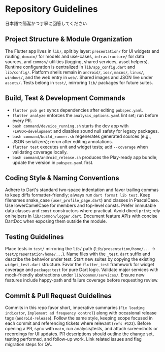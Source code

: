 # Repository Guidelines
日本語で簡潔かつ丁寧に回答してください

## Project Structure & Module Organization
The Flutter app lives in `lib/`, split by layer: `presentation/` for UI widgets and routing, `domain/` for models and use-cases, `infrastructure/` for data sources, and `common/` utilities (logging, shared services, asset helpers). Runtime configuration is centralized in `lib/app_config.dart` and `lib/config/`. Platform shells remain in `android/`, `ios/`, `macos/`, `linux/`, `windows/`, and the web entry in `web/`. Shared images and JSON live under `assets/`. Tests belong in `test/`, mirroring `lib/` packages for future suites.

## Build, Test & Development Commands
- `flutter pub get` syncs dependencies after editing `pubspec.yaml`.
- `flutter analyze` enforces the `analysis_options.yaml` lint set; run before every PR.
- `bash command/deveice_running.sh` starts the dev app with `FLAVOR=development` and disables sound null safety for legacy packages.
- `bash command/build_runner.sh` regenerates generated sources (e.g., JSON serializers); rerun after editing annotations.
- `flutter test` executes unit and widget tests; add `--coverage` when validating coverage locally.
- `bash command/android_release.sh` produces the Play-ready app bundle; update the version in `pubspec.yaml` first.

## Coding Style & Naming Conventions
Adhere to Dart's standard two-space indentation and favor trailing commas to keep diffs formatter-friendly; always run `dart format lib test`. Keep filenames snake_case (`user_profile_page.dart`) and classes in PascalCase. Use lowerCamelCase for members and top-level consts. Prefer immutable data classes and `const` constructors where practical. Avoid direct `print`; rely on helpers in `lib/common/logger.dart`. Document feature APIs with concise DartDoc when exposing them outside the module.

## Testing Guidelines
Place tests in `test/` mirroring the `lib/` path (`lib/presentation/home/...` → `test/presentation/home/...`). Name files with the `_test.dart` suffix and describe the behavior under test. Start new suites by copying the existing `widget_test.dart` structure. Favor the `flutter_test` framework for widget coverage and `package:test` for pure Dart logic. Validate major services with mock-friendly abstractions under `lib/common/services/`. Ensure new features include happy-path and failure coverage before requesting review.

## Commit & Pull Request Guidelines
Commits in this repo favor short, imperative summaries (`Fix loading indicator`, `Implement ad frequency control`) along with occasional release tags (`android-release`). Follow the same style, keeping scope focused in each commit and referencing tickets where relevant (`refs #123`). Before opening a PR, sync with `main`, run analysis/tests, and attach screenshots or recordings for UI updates. PR descriptions should outline the change set, testing performed, and follow-up work. Link related issues and flag migration steps for QA.
